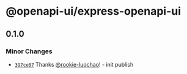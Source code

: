 # @openapi-ui/express-openapi-ui

## 0.1.0

### Minor Changes

- [`397ce07`](https://github.com/openapi-ui/nodejs-openapi-ui/commit/397ce075aac7f1030f5f134e408f3b374807b05a) Thanks [@rookie-luochao](https://github.com/rookie-luochao)! - init publish

